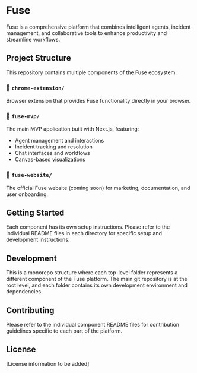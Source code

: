 # Fuse

Fuse is a comprehensive platform that combines intelligent agents, incident management, and collaborative tools to enhance productivity and streamline workflows.

## Project Structure

This repository contains multiple components of the Fuse ecosystem:

### 📁 `chrome-extension/`
Browser extension that provides Fuse functionality directly in your browser.

### 📁 `fuse-mvp/`
The main MVP application built with Next.js, featuring:
- Agent management and interactions
- Incident tracking and resolution
- Chat interfaces and workflows
- Canvas-based visualizations

### 📁 `fuse-website/`
The official Fuse website (coming soon) for marketing, documentation, and user onboarding.

## Getting Started

Each component has its own setup instructions. Please refer to the individual README files in each directory for specific setup and development instructions.

## Development

This is a monorepo structure where each top-level folder represents a different component of the Fuse platform. The main git repository is at the root level, and each folder contains its own development environment and dependencies.

## Contributing

Please refer to the individual component README files for contribution guidelines specific to each part of the platform.

## License

[License information to be added]
